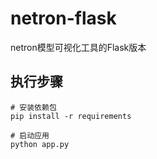 # netron-flask

netron模型可视化工具的Flask版本

## 执行步骤
```shell
# 安装依赖包
pip install -r requirements

# 启动应用
python app.py
```

